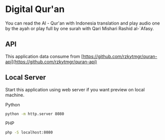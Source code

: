 # Digital Qur'an

You can read the Al - Qur'an with Indonesia translation and play audio one by the ayah or play full by one surah with Qari Mishari Rashid al-`Afasy.


## API
This application data consume from [https://github.com/rzkytmgr/quran-api](https://github.com/rzkytmgr/quran-api)

## Local Server
Start this application using web server if you want preview on local machine.

Python
```sh
python -m http.server 8080
```

PHP
```sh
php -S localhost:8080
```
